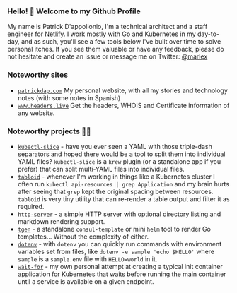 ### Hello! 👋 Welcome to my Github Profile

My name is Patrick D'appollonio, I'm a technical architect and a staff engineer for [Netlify](https://www.netlify.com/). I work mostly with Go and Kubernetes in my day-to-day, and as such, you'll see a few tools below I've built over time to solve personal itches. If you see them valuable or have any feedback, please do not hesitate and create an issue or message me on Twitter: [@marlex](https://twitter.com/marlex)

### Noteworthy sites

* [`patrickdap.com`](https://www.patrickdap.com) My personal website, with all my stories and technology notes (with some notes in Spanish)
* [`www.headers.live`](https://headers.live) Get the headers, WHOIS and Certificate information of any website.

### Noteworthy projects 🧑‍💻

* [`kubectl-slice`](https://github.com/patrickdappollonio/kubectl-slice) - have you ever seen a YAML with those triple-dash separators and hoped there would be a tool to split them into individual YAML files? `kubectl-slice` is a `krew` plugin (or a standalone app if you prefer) that can split multi-YAML files into individual files.
* [`tabloid`](https://github.com/patrickdappollonio/tabloid) - whenever I'm working in things like a Kubernetes cluster I often run `kubectl api-resources | grep Application` and my brain hurts after seeing that `grep` kept the original spacing between resources. `tabloid` is very tiny utility that can re-render a table output and filter it as required.
* [`http-server`](https://github.com/patrickdappollonio/http-server) - a simple HTTP server with optional directory listing and markdown rendering support.
* [`tgen`](https://github.com/patrickdappollonio/tgen) - a standalone `consul-template` or mini `helm` tool to render Go templates... Without the complexity of either.
* [`dotenv`](https://github.com/patrickdappollonio/dotenv) - with `dotenv` you can quickly run commands with environment variables set from files, like `dotenv -e sample 'echo $HELLO'` where `sample` is a `sample.env` file with `HELLO=world` in it.
* [`wait-for`](https://github.com/patrickdappollonio/wait-for) - my own personal attempt at creating a typical init container application for Kubernetes that waits before running the main container until a service is available on a given endpoint.
